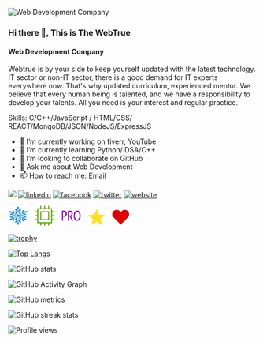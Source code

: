 ![Web Development Company](https://scontent.fdac138-1.fna.fbcdn.net/v/t39.30808-6/292540200_120236520719932_8884392437029423304_n.png?_nc_cat=101&ccb=1-7&_nc_sid=e3f864&_nc_eui2=AeFs6xaL3KJIca4kk4HfdVLaGGeAwuYL2fYYZ4DC5gvZ9nfgPqchX_C-IXLW6ZvPvjX3XD55BdTwcUPOTmWxoT4P&_nc_ohc=5ipLbsJx7GQAX_oZ_3t&tn=Dj-SP3wrBBokYh8G&_nc_ht=scontent.fdac138-1.fna&oh=00_AT8MG3QW96GYP55hVlsHIggr5_EjROKxSngC3h6Mrm_t3Q&oe=62D53F62)

### Hi there 👋, This is The WebTrue
#### Web Development Company

Webtrue is by your side to keep yourself 
updated with the latest technology.
IT sector or non-IT sector, 
there is a good demand for
IT experts everywhere now. 
That's why updated curriculum, 
experienced mentor. 
We believe that every human 
being is talented, and we have a 
responsibility to develop your talents. 
All you need is your interest and regular practice.


Skills: C/C++/JavaScript / HTML/CSS/ REACT/MongoDB/JSON/NodeJS/ExpressJS

- 🔭 I’m currently working on fiverr, YouTube 
- 🌱 I’m currently learning Python/ DSA/C++ 
- 👯 I’m looking to collaborate on GitHub 
- 💬 Ask me about Web Development 
- 📫 How to reach me: Email 


[<img src='[https://i.ibb.co/DDRjnFv/front-end-development-web-application-260nw-1150510607.webp](https://www.google.com/url?sa=i&url=https%3A%2F%2Fpngtree.com%2Fso%2Ffacebook&psig=AOvVaw2Nx08Duf7A9WHvpL1rLNtM&ust=1677418370917000&source=images&cd=vfe&ved=0CA8QjRxqFwoTCMjF5b7ksP0CFQAAAAAdAAAAABAE)' height='40'>](https://github.com/The-webtrue)  [<img src='https://cdn.jsdelivr.net/npm/simple-icons@3.0.1/icons/linkedin.svg' alt='linkedin' height='40'>](https://www.linkedin.com/in/https://www.linkedin.com/in/web-true-694328245//)  [<img src='https://cdn.jsdelivr.net/npm/simple-icons@3.0.1/icons/facebook.svg' alt='facebook' height='40'>](https://www.facebook.com/https://www.facebook.com/thewebtrue)  [<img src='https://cdn.jsdelivr.net/npm/simple-icons@3.0.1/icons/twitter.svg' alt='twitter' height='40'>](https://twitter.com/@WebTrue1)  [<img src='https://cdn.jsdelivr.net/npm/simple-icons@3.0.1/icons/icloud.svg' alt='website' height='40'>](www.thewebtrue.com)  

<a href='https://archiveprogram.github.com/'><img src='https://raw.githubusercontent.com/acervenky/animated-github-badges/master/assets/acbadge.gif' width='40' height='40'></a> <a href='https://docs.github.com/en/developers'><img src='https://raw.githubusercontent.com/acervenky/animated-github-badges/master/assets/devbadge.gif' width='40' height='40'></a> <a href='https://github.com/pricing'><img src='https://raw.githubusercontent.com/acervenky/animated-github-badges/master/assets/pro.gif' width='40' height='40'></a> <a href='https://stars.github.com/'><img src='https://raw.githubusercontent.com/acervenky/animated-github-badges/master/assets/starbadge.gif' width='35' height='35'></a> <a href='https://docs.github.com/en/github/supporting-the-open-source-community-with-github-sponsors'><img src='https://raw.githubusercontent.com/acervenky/animated-github-badges/master/assets/sponsorbadge.gif' width='35' height='35'></a> 

[![trophy](https://github-profile-trophy.vercel.app/?username=The-webtrue)](https://github.com/ryo-ma/github-profile-trophy)

[![Top Langs](https://github-readme-stats.vercel.app/api/top-langs/?username=The-webtrue)](https://github.com/anuraghazra/github-readme-stats)

![GitHub stats](https://github-readme-stats.vercel.app/api?username=The-webtrue&show_icons=true&count_private=true)  

![GitHub Activity Graph](https://activity-graph.herokuapp.com/graph?username=The-webtrue)  

![GitHub metrics](https://metrics.lecoq.io/The-webtrue)  

![GitHub streak stats](https://github-readme-streak-stats.herokuapp.com/?user=The-webtrue)  

![Profile views](https://gpvc.arturio.dev/The-webtrue)  
